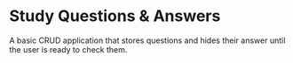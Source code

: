 # Study Questions & Answers

A basic CRUD application that stores questions and hides their answer until the user is ready to check them.
